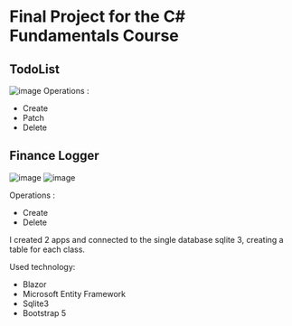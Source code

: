 # Final Project for the C# Fundamentals Course

## TodoList

![image](https://github.com/annc4st/cSharp-Fundamentals-project/assets/22368936/4e88dfc4-a426-433e-9ddd-7af9ccb885ac)
Operations :
 - Create
 - Patch
 - Delete

## Finance Logger

![image](https://github.com/annc4st/cSharp-Fundamentals-project/assets/22368936/930ae625-239a-469c-a1e8-d00a8e0d5fe3)
![image](https://github.com/annc4st/cSharp-Fundamentals-project/assets/22368936/bb00d34a-3a76-4808-bc73-45bf85967861)

Operations :
 - Create
 - Delete

I created 2 apps and connected to the single database sqlite 3, creating a table for each class.

Used technology:
- Blazor
- Microsoft Entity Framework
- Sqlite3
- Bootstrap 5
